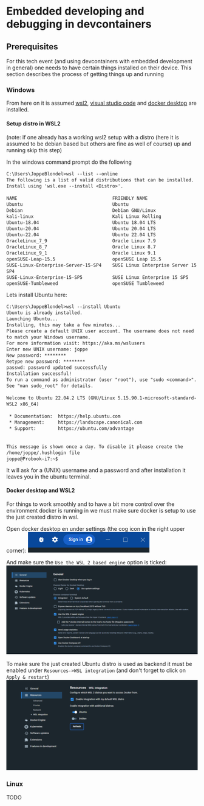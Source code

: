 # Embedded developing and debugging in devcontainers

## Prerequisites
For this tech event (and using devcontainers with embedded development in 
general) one needs to have certain things installed on their device. This 
section describes the process of getting things up and running

### Windows
From here on it is assumed 
[wsl2](https://learn.microsoft.com/en-us/windows/wsl/),
[visual studio code](https://code.visualstudio.com/) and 
[docker desktop](https://www.docker.com/products/docker-desktop/) are installed.

#### Setup distro in WSL2
(note: if one already has a working wsl2 setup with a distro (here it is assumed
to be debian based but others are fine as well of course) up and running skip
this step)

In the windows command prompt do the following
```batch
C:\Users\JoppeBlondel>wsl --list --online
The following is a list of valid distributions that can be installed.
Install using 'wsl.exe --install <Distro>'.

NAME                                   FRIENDLY NAME
Ubuntu                                 Ubuntu
Debian                                 Debian GNU/Linux
kali-linux                             Kali Linux Rolling
Ubuntu-18.04                           Ubuntu 18.04 LTS
Ubuntu-20.04                           Ubuntu 20.04 LTS
Ubuntu-22.04                           Ubuntu 22.04 LTS
OracleLinux_7_9                        Oracle Linux 7.9
OracleLinux_8_7                        Oracle Linux 8.7
OracleLinux_9_1                        Oracle Linux 9.1
openSUSE-Leap-15.5                     openSUSE Leap 15.5
SUSE-Linux-Enterprise-Server-15-SP4    SUSE Linux Enterprise Server 15 SP4
SUSE-Linux-Enterprise-15-SP5           SUSE Linux Enterprise 15 SP5
openSUSE-Tumbleweed                    openSUSE Tumbleweed
```
Lets install Ubuntu here:
```batch
C:\Users\JoppeBlondel>wsl --install Ubuntu
Ubuntu is already installed.
Launching Ubuntu...
Installing, this may take a few minutes...
Please create a default UNIX user account. The username does not need to match your Windows username.
For more information visit: https://aka.ms/wslusers
Enter new UNIX username: joppe
New password: ********
Retype new password: ********
passwd: password updated successfully
Installation successful!
To run a command as administrator (user "root"), use "sudo <command>".
See "man sudo_root" for details.

Welcome to Ubuntu 22.04.2 LTS (GNU/Linux 5.15.90.1-microsoft-standard-WSL2 x86_64)

 * Documentation:  https://help.ubuntu.com
 * Management:     https://landscape.canonical.com
 * Support:        https://ubuntu.com/advantage


This message is shown once a day. To disable it please create the
/home/joppe/.hushlogin file
joppe@Probook-i7:~$
```
It will ask for a (UNIX) username and a password and after installation it leaves
you in the ubuntu terminal.


#### Docker desktop and WSL2
For things to work smoothly and to have a bit more control over the environment
docker is running in we must make sure docker is setup to use the just created
distro in wsl.

Open docker desktop en under settings (the cog icon in the right upper corner):
![](img/docker_settings.png)

And make sure the `Use the WSL 2 based engine` option is ticked:
![](img/docker_wsl2_used.png)

To make sure the just created Ubuntu distro is used as backend it must be 
enabled under `Resources->WSL integration` (and don't forget to click on
`Apply & restart`)
![](img/docker_ubuntu_enable.png)

### Linux
TODO